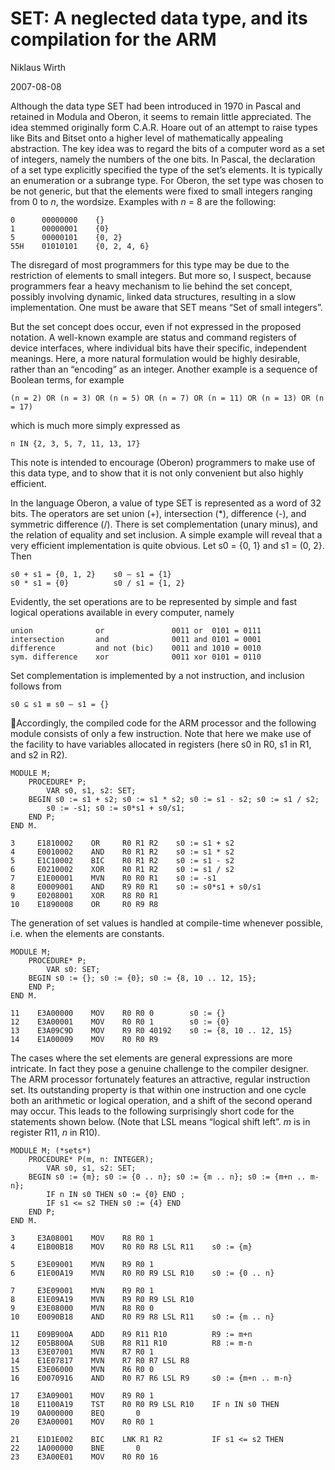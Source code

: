 <!---
https://people.inf.ethz.ch/wirth/Oberon/SETs.pdf
-->

# SET: A neglected data type, and its compilation for the ARM

Niklaus Wirth

2007-08-08

Although the data type SET had been introduced in 1970 in Pascal and retained in Modula and Oberon, it seems to remain little appreciated. The idea stemmed originally form C.A.R. Hoare out of an attempt to raise types like Bits and Bitset onto a higher level of mathematically appealing abstraction. The key idea was to regard the bits of a computer word as a set of integers, namely the numbers of the one bits. In Pascal, the declaration of a set type explicitly specified the type of the set’s elements. It is typically an enumeration or a subrange type. For Oberon, the set type was chosen to be not generic, but that the elements were fixed to small integers ranging from 0 to *n*, the wordsize. Examples with *n* = 8 are the following:

    0      00000000    {}
    1      00000001    {0}
    5      00000101    {0, 2}
    55H    01010101    {0, 2, 4, 6}

The disregard of most programmers for this type may be due to the restriction of elements to small integers. But more so, I suspect, because programmers fear a heavy mechanism to lie behind the set concept, possibly involving dynamic, linked data structures, resulting in a slow implementation. One must be aware that SET means “Set of small integers”.

But the set concept does occur, even if not expressed in the proposed notation. A well-known example are status and command registers of device interfaces, where individual bits have their specific, independent meanings. Here, a more natural formulation would be highly desirable, rather than an “encoding” as an integer. Another example is a sequence of Boolean terms, for example

```oberon
(n = 2) OR (n = 3) OR (n = 5) OR (n = 7) OR (n = 11) OR (n = 13) OR (n = 17)
```

which is much more simply expressed as

```oberon
n IN {2, 3, 5, 7, 11, 13, 17}
```

This note is intended to encourage (Oberon) programmers to make use of this data type, and to show that it is not only convenient but also highly efficient.

In the language Oberon, a value of type SET is represented as a word of 32 bits. The operators are set union (+), intersection (\*), difference (-), and symmetric difference (/). There is set complementation (unary minus), and the relation of equality and set inclusion. A simple example will reveal that a very efficient implementation is quite obvious. Let s0 = {0, 1} and s1 = (0, 2}. Then

    s0 + s1 = {0, 1, 2}    s0 – s1 = {1}
    s0 * s1 = {0}          s0 / s1 = {1, 2}

Evidently, the set operations are to be represented by simple and fast logical operations available in every computer, namely

    union              or               0011 or  0101 = 0111
    intersection       and              0011 and 0101 = 0001
    difference         and not (bic)    0011 and 1010 = 0010
    sym. difference    xor              0011 xor 0101 = 0110

Set complementation is implemented by a not instruction, and inclusion follows from

    s0 ⊆ s1 ≡ s0 – s1 = {}

Accordingly, the compiled code for the ARM processor and the following module consists of only a few instruction. Note that here we make use of the facility to have variables allocated in registers (here s0 in R0, s1 in R1, and s2 in R2).

```oberon
MODULE M;
    PROCEDURE* P;
        VAR s0, s1, s2: SET;
    BEGIN s0 := s1 + s2; s0 := s1 * s2; s0 := s1 - s2; s0 := s1 / s2;
        s0 := -s1; s0 := s0*s1 + s0/s1;
    END P;
END M.
```

    3     E1810002    OR     R0 R1 R2    s0 := s1 + s2
    4     E0010002    AND    R0 R1 R2    s0 := s1 * s2
    5     E1C10002    BIC    R0 R1 R2    s0 := s1 - s2
    6     E0210002    XOR    R0 R1 R2    s0 := s1 / s2
    7     E1E00001    MVN    R0 R0 R1    s0 := -s1
    8     E0009001    AND    R9 R0 R1    s0 := s0*s1 + s0/s1
    9     E0208001    XOR    R8 R0 R1
    10    E1890008    OR     R0 R9 R8

The generation of set values is handled at compile-time whenever possible, i.e. when the elements are constants.

```oberon
MODULE M;
    PROCEDURE* P;
        VAR s0: SET;
    BEGIN s0 := {}; s0 := {0}; s0 := {8, 10 .. 12, 15};
    END P;
END M.
```

    11    E3A00000    MOV    R0 R0 0        s0 := {}
    12    E3A00001    MOV    R0 R0 1        s0 := {0}
    13    E3A09C9D    MOV    R9 R0 40192    s0 := {8, 10 .. 12, 15}
    14    E1A00009    MOV    R0 R0 R9

The cases where the set elements are general expressions are more intricate. In fact they pose a genuine challenge to the compiler designer. The ARM processor fortunately features an attractive, regular instruction set. Its outstanding property is that within one instruction and one cycle both an arithmetic or logical operation, and a shift of the second operand may occur. This leads to the following surprisingly short code for the statements shown below. (Note that LSL means “logical shift left”. *m* is in register R11, *n* in R10).

```oberon
MODULE M; (*sets*)
    PROCEDURE* P(m, n: INTEGER);
        VAR s0, s1, s2: SET;
    BEGIN s0 := {m}; s0 := {0 .. n}; s0 := {m .. n}; s0 := {m+n .. m-n};
        IF n IN s0 THEN s0 := {0} END ;
        IF s1 <= s2 THEN s0 := {4} END
    END P;
END M.
```

    3     E3A08001    MOV    R8 R0 1
    4     E1B00B18    MOV    R0 R0 R8 LSL R11    s0 := {m}
    
    5     E3E09001    MVN    R9 R0 1
    6     E1E00A19    MVN    R0 R0 R9 LSL R10    s0 := {0 .. n}
    
    7     E3E09001    MVN    R9 R0 1
    8     E1E09A19    MVN    R9 R0 R9 LSL R10
    9     E3E08000    MVN    R8 R0 0
    10    E0090B18    AND    R0 R9 R8 LSL R11    s0 := {m .. n}
    
    11    E09B900A    ADD    R9 R11 R10          R9 := m+n
    12    E05B800A    SUB    R8 R11 R10          R8 := m-n
    13    E3E07001    MVN    R7 R0 1
    14    E1E07817    MVN    R7 R0 R7 LSL R8
    15    E3E06000    MVN    R6 R0 0
    16    E0070916    AND    R0 R7 R6 LSL R9     s0 := {m+n .. m-n}
    
    17    E3A09001    MOV    R9 R0 1
    18    E1100A19    TST    R0 R0 R9 LSL R10    IF n IN s0 THEN
    19    0A000000    BEQ       0
    20    E3A00001    MOV    R0 R0 1
    
    21    E1D1E002    BIC    LNK R1 R2           IF s1 <= s2 THEN
    22    1A000000    BNE       0
    23    E3A00E01    MOV    R0 R0 16
